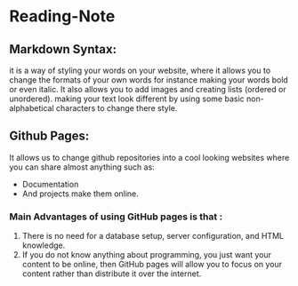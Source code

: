 # Reading-Note

## Markdown Syntax:
it is a way of styling your words on your website, where it allows you to change the formats of your own words for instance making your words bold or even italic.
It also allows you to add images and creating lists (ordered or unordered). making your text look different by using some basic non-alphabetical characters to change there style.

## Github Pages: 
It allows us to change github repositories into a cool looking websites where you can share almost anything such as:
* Documentation 
* And projects make them online.
### Main Advantages of using GitHub pages is that :
1. There is no need for a database setup, server configuration, and HTML knowledge.
2. If you do not know anything about programming, you just want your content to be online, then GitHub pages will allow you to focus on your content rather than distribute it over the internet.

